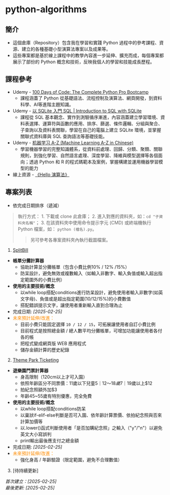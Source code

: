 # python-algorithms

## 簡介
   + 這個倉庫（Repository）包含我在學習和實踐 Python 過程中的參考課程、資源、建立的各種基礎小型演算法專案以及成果等。
   + 這些專案都是基於線上課程中的教學內容進一步延伸、擴充而成，每個專案都展示了部份的 Python 概念和技術，反映我個人的學習和技能成長歷程。

## 課程參考
+ Udemy - [100 Days of Code: The Complete Python Pro Bootcamp](https://www.udemy.com/course/100-days-of-code/)
  + 課程涵蓋了 Python 從基礎語法、流程控制及演算法、網頁開發，到資料科學、AI等進階主題知識。
+ Udemy - [以 SQLite 入門 SQL | Introduction to SQL with SQLite](https://www.udemy.com/course/introduction-to-sql-with-sqlite)
  + 課程從 SQL 基本觀念、實作到測驗循序漸進，內容涵蓋建立學習環境、資料表選擇、運算符與函數的應用、排序、篩選、條件邏輯、分組與聚合、子查詢以及資料表關聯，學習在自己的電腦上建立 SQLite 環境，並掌握關聯式資料庫與 SQL 查詢語法等基礎技能。
+ Udemy - [机器学习 A-Z (Machine Learning A-Z in Chinese)](https://www.udemy.com/course/machinelearningchinese/)
  + 學習機器學習的完整知識體系，從資料前處理、回歸、分類、聚類、關聯規則，到強化學習、自然語言處理、深度學習、降維與模型選擇等各個面向；透過 Python 和 R 的程式碼範本及案例，掌握構建並運用機器學習模型的能力
+ 線上資源 - [《Hello 演算法》](https://www.hello-algo.com/zh-hant/)

## 專案列表
+ 依完成日期排序（遞減）
> 執行方式： 1. 下載或 clone 此倉庫； 2. 進入對應的資料夾，如：`cd "子資料夾名稱"`； 3. 在該資料夾中使用命令提示字元 (CMD) 或終端機執行 Python 檔案，如： `python (檔名).py`。
>> 另可參考各專案資料夾內執行截圖檔案。

1. [SplitBill](./SplitBill/)
  + **帳單分攤計算器**
    + 協助計算並分攤帳單（包含小費比例10% / 12% /15%）
    + 防呆設計，避免無效或複數輸入（如輸入非數字、輸入負值或輸入超出指定範圍外的小費比例）
  + **使用的主要技術/概念**
    + 以while loop搭配conditions進行防呆設計，避免使用者輸入非數字(如英文字母)、負值或是超出指定範圍(10/12/15%)的小費數值
    + 搭配錯誤提示文字，讓使用者重新輸入直到合理為止
  + 完成日期: *[2025-02-25]*
  + <span style="color: darkorange">未來預計延伸/改進：</span>
    + 目前小費只能固定選擇 `10 / 12 / 15`，可拓展讓使用者自訂小費比例
    + 目前程式是按照總金額 / 總人數平均分攤帳單，可增加功能讓使用者各付各的帳
    + 把程式變成網頁版 WEB 應用程式
    + 儲存金額計算的歷史紀錄

2. [Theme Park Ticketing](./Theme%20Park%20Ticketing)
  + **遊樂園門票計算器**
    + 身高限制（120cm以上才可入園）
    + 依照年齡區分不同票價：11歲以下兒童$5｜12～18歲$7｜19歲以上$12
    + 拍紀念照額外加$3
    + 年齡45~55歲有特別優惠，完全免費
  + **使用的主要技術/概念**
    + 以while loop搭配conditions防呆
    + 以巢狀if-elif-else判斷是否可入園、依年齡計算票價、依拍紀念照與否來計算加價等
    + 以.lower()函式判斷使用者「是否加購紀念照」之輸入（"y"/"n"）以避免英文大小寫誤判
    + print輸出最後應支付之總金額
  + 完成日期: *[2025-02-25]*
  + <span style="color: darkorange">未來預計延伸/改進：</span>
    + 強化身高 / 年齡驗證（限定範圍，避免不合理數值）

3. [待持續更新]




*首次建立：[2025-02-25]*  
*最後更新: [2025-02-25]*
